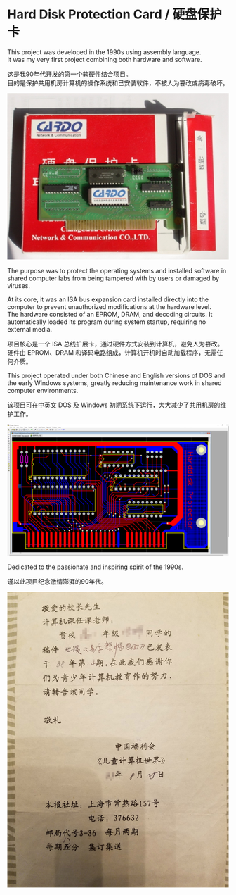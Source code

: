 # Hard Disk Protection Card / 硬盘保护卡

This project was developed in the 1990s using assembly language.  
It was my very first project combining both hardware and software.  

这是我90年代开发的第一个软硬件结合项目。  
目的是保护共用机房计算机的操作系统和已安装软件，不被人为篡改或病毒破坏。

![硬盘保护卡](images/card1.jpg)

The purpose was to protect the operating systems and installed software in shared computer labs from being tampered with by users or damaged by viruses.

At its core, it was an ISA bus expansion card installed directly into the computer to prevent unauthorized modifications at the hardware level.  
The hardware consisted of an EPROM, DRAM, and decoding circuits. It automatically loaded its program during system startup, requiring no external media.

项目核心是一个 ISA 总线扩展卡，通过硬件方式安装到计算机，避免人为篡改。  
硬件由 EPROM、DRAM 和译码电路组成，计算机开机时自动加载程序，无需任何介质。

This project operated under both Chinese and English versions of DOS and the early Windows systems, greatly reducing maintenance work in shared computer environments.

该项目可在中英文 DOS 及 Windows 初期系统下运行，大大减少了共用机房的维护工作。

![硬件电路图](images/card5.png)

Dedicated to the passionate and inspiring spirit of the 1990s.

谨以此项目纪念激情澎湃的90年代。

![Project Paper](images/paper.jpg)
